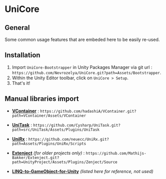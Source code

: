 # UniCore

## General

Some common usage features that are embeded here to be easily re-used.

## Installation

1) Import `UniCore-Bootstrapper` in Unity Packages Manager via git url : `https://github.com/Nevrozelya/UniCore.git?path=Assets/Bootstrapper`.
2) Within the Unity Editor toolbar, click on `UniCore > Setup`.
3) That's it!

## Manual libraries import

- **[VContainer](https://github.com/hadashiA/VContainer)** : `https://github.com/hadashiA/VContainer.git?path=VContainer/Assets/VContainer`
- **[UniTask](https://github.com/Cysharp/UniTask)** : `https://github.com/Cysharp/UniTask.git?path=src/UniTask/Assets/Plugins/UniTask`
- **[UniRx](https://github.com/neuecc/UniRx)** : `https://github.com/neuecc/UniRx.git?path=Assets/Plugins/UniRx/Scripts`

- **[Extenject](https://github.com/Mathijs-Bakker/Extenject)** *(for older projects only)* : `https://github.com/Mathijs-Bakker/Extenject.git?path=UnityProject/Assets/Plugins/Zenject/Source`
- **[LINQ-to-GameObject-for-Unity](https://github.com/neuecc/LINQ-to-GameObject-for-Unity)** *(listed here for reference, not used)*